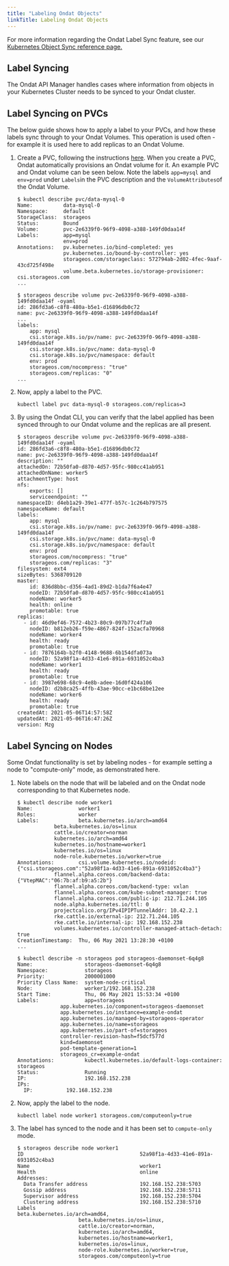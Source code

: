 ```yaml
---
title: "Labeling Ondat Objects"
linkTitle: Labeling Ondat Objects
---
```


For more information regarding the Ondat Label Sync feature, see our
[Kubernetes Object Sync reference page.](/docs/reference/kubernetes-object-sync)

## Label Syncing

The Ondat API Manager handles cases where information from objects in your
Kubernetes Cluster needs to be synced to your Ondat cluster.

## Label Syncing on PVCs

The below guide shows how to apply a label to your PVCs, and how these labels
sync through to your Ondat Volumes. This operation is used often - for
example it is used here to add replicas to an Ondat Volume.

1. Create a PVC, following the instructions [here](/docs/operations/firstpvc).
When you create a PVC, Ondat
automatically provisions an Ondat volume for it. An example PVC and
Ondat volume can be seen below. Note the labels `app=mysql` and `env=prod`
under `Labels`in the PVC description and the `VolumeAttributes`of the Ondat
Volume.

   ```  
   $ kubectl describe pvc/data-mysql-0
   Name:          data-mysql-0
   Namespace:     default
   StorageClass:  storageos
   Status:        Bound
   Volume:        pvc-2e6339f0-96f9-4098-a388-149fd0daa14f
   Labels:        app=mysql
                  env=prod
   Annotations:   pv.kubernetes.io/bind-completed: yes
                  pv.kubernetes.io/bound-by-controller: yes
                  storageos.com/storageclass: 572794ab-2d02-4fec-9aaf-43cd725f498e
                  volume.beta.kubernetes.io/storage-provisioner: csi.storageos.com
   ...  
   ```

   ```
   $ storageos describe volume pvc-2e6339f0-96f9-4098-a388-149fd0daa14f -oyaml
   id: 286fd3a6-c8f8-480a-b5e1-d16896db0c72
   name: pvc-2e6339f0-96f9-4098-a388-149fd0daa14f
   ...
   labels:
       app: mysql
       csi.storage.k8s.io/pv/name: pvc-2e6339f0-96f9-4098-a388-149fd0daa14f
       csi.storage.k8s.io/pvc/name: data-mysql-0
       csi.storage.k8s.io/pvc/namespace: default
       env: prod
       storageos.com/nocompress: "true"
       storageos.com/replicas: "0"
   ...
   ```

1. Now, apply a label to the PVC.

    ```
    kubectl label pvc data-mysql-0 storageos.com/replicas=3
    ```

2. By using the Ondat CLI, you can verify that the label applied has
   been synced through to our Ondat volume and the replicas are all
   present.

    ```
    $ storageos describe volume pvc-2e6339f0-96f9-4098-a388-149fd0daa14f -oyaml
    id: 286fd3a6-c8f8-480a-b5e1-d16896db0c72
    name: pvc-2e6339f0-96f9-4098-a388-149fd0daa14f
    description: ""
    attachedOn: 72b50fa0-d870-4d57-95fc-980cc41ab951
    attachedOnName: worker5
    attachmentType: host
    nfs:
        exports: []
        serviceendpoint: ""
    namespaceID: d4eb1a29-39e1-477f-b57c-1c264b797575
    namespaceName: default
    labels:
        app: mysql
        csi.storage.k8s.io/pv/name: pvc-2e6339f0-96f9-4098-a388-149fd0daa14f
        csi.storage.k8s.io/pvc/name: data-mysql-0
        csi.storage.k8s.io/pvc/namespace: default
        env: prod
        storageos.com/nocompress: "true"
        storageos.com/replicas: "3"
    filesystem: ext4
    sizeBytes: 5368709120
    master:
        id: 836d8bbc-d356-4ad1-89d2-b1da7f6a4e47
        nodeID: 72b50fa0-d870-4d57-95fc-980cc41ab951
        nodeName: worker5
        health: online
        promotable: true
    replicas:
      - id: 46d9ef46-7572-4b23-80c9-097b77c4f7a0
        nodeID: b812eb26-f59e-4867-824f-152acfa70968
        nodeName: worker4
        health: ready
        promotable: true
      - id: 7876164b-b2f0-4148-9688-6b154dfa073a
        nodeID: 52a98f1a-4d33-41e6-891a-6931052c4ba3
        nodeName: worker1
        health: ready
        promotable: true
      - id: 3987e698-68c9-4e8b-adee-16d0f424a106
        nodeID: d2b8ca25-4ffb-43ae-90cc-e1bc68be12ee
        nodeName: worker6
        health: ready
        promotable: true
    createdAt: 2021-05-06T14:57:58Z
    updatedAt: 2021-05-06T16:47:26Z
    version: Mzg
    ```

## Label Syncing on Nodes

Some Ondat functionality is set by labeling nodes - for example setting a
node to "compute-only" mode, as demonstrated here.

1. Note labels on the node that will be labeled and on the Ondat node corresponding to that
   Kubernetes node.

    ```
    $ kubectl describe node worker1 
    Name:               worker1
    Roles:              worker
    Labels:             beta.kubernetes.io/arch=amd64
                beta.kubernetes.io/os=linux
                cattle.io/creator=norman
                kubernetes.io/arch=amd64
                kubernetes.io/hostname=worker1
                kubernetes.io/os=linux
                node-role.kubernetes.io/worker=true
    Annotations:        csi.volume.kubernetes.io/nodeid: {"csi.storageos.com":"52a98f1a-4d33-41e6-891a-6931052c4ba3"}
                flannel.alpha.coreos.com/backend-data: {"VtepMAC":"06:7b:af:b9:a5:2b"}
                flannel.alpha.coreos.com/backend-type: vxlan
                flannel.alpha.coreos.com/kube-subnet-manager: true
                flannel.alpha.coreos.com/public-ip: 212.71.244.105
                node.alpha.kubernetes.io/ttl: 0
                projectcalico.org/IPv4IPIPTunnelAddr: 10.42.2.1
                rke.cattle.io/external-ip: 212.71.244.105
                rke.cattle.io/internal-ip: 192.168.152.238
                volumes.kubernetes.io/controller-managed-attach-detach: true
    CreationTimestamp:  Thu, 06 May 2021 13:28:30 +0100
    ...
    ```

    ```
    $ kubectl describe -n storageos pod storageos-daemonset-6q4g8 
    Name:                 storageos-daemonset-6q4g8
    Namespace:            storageos
    Priority:             2000001000
    Priority Class Name:  system-node-critical
    Node:                 worker1/192.168.152.238
    Start Time:           Thu, 06 May 2021 15:53:34 +0100
    Labels:               app=storageos
                  app.kubernetes.io/component=storageos-daemonset
                  app.kubernetes.io/instance=example-ondat
                  app.kubernetes.io/managed-by=storageos-operator
                  app.kubernetes.io/name=storageos
                  app.kubernetes.io/part-of=storageos
                  controller-revision-hash=f5dcf577d
                  kind=daemonset
                  pod-template-generation=1
                  storageos_cr=example-ondat
    Annotations:          kubectl.kubernetes.io/default-logs-container: storageos
    Status:               Running
    IP:                   192.168.152.238
    IPs:
      IP:           192.168.152.238
    ```

2. Now, apply the label to the node.

    ```
    kubectl label node worker1 storageos.com/computeonly=true
    ```

3. The label has synced to the node and it has been set to `compute-only`
   mode.

    ```
    $ storageos describe node worker1
    ID                                      52a98f1a-4d33-41e6-891a-6931052c4ba3    
    Name                                    worker1                                 
    Health                                  online                                  
    Addresses:                            
      Data Transfer address                 192.168.152.238:5703                    
      Gossip address                        192.168.152.238:5711                    
      Supervisor address                    192.168.152.238:5704                    
      Clustering address                    192.168.152.238:5710                    
    Labels                                  beta.kubernetes.io/arch=amd64,          
                        beta.kubernetes.io/os=linux,            
                        cattle.io/creator=norman,               
                        kubernetes.io/arch=amd64,               
                        kubernetes.io/hostname=worker1,         
                        kubernetes.io/os=linux,                 
                        node-role.kubernetes.io/worker=true,    
                        storageos.com/computeonly=true
    ```

